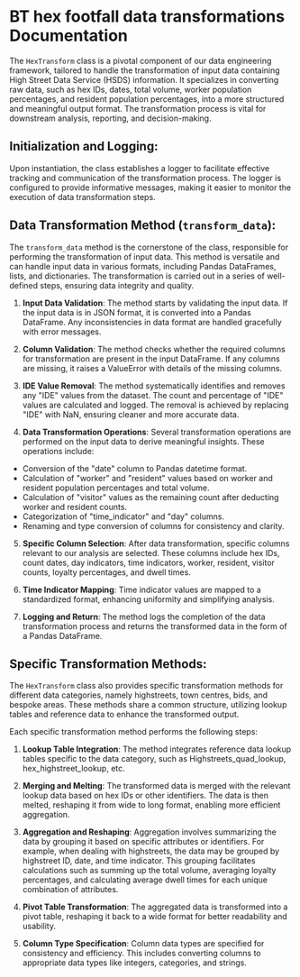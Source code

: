 # BT hex footfall data transformations Documentation
The `HexTransform` class is a pivotal component of our data engineering framework, tailored to handle the transformation of input data containing High Street Data Service (HSDS) information. It specializes in converting raw data, such as hex IDs, dates, total volume, worker population percentages, and resident population percentages, into a more structured and meaningful output format. The transformation process is vital for downstream analysis, reporting, and decision-making.

## Initialization and Logging:
Upon instantiation, the class establishes a logger to facilitate effective tracking and communication of the transformation process. The logger is configured to provide informative messages, making it easier to monitor the execution of data transformation steps.

## Data Transformation Method (`transform_data`):
The `transform_data` method is the cornerstone of the class, responsible for performing the transformation of input data. This method is versatile and can handle input data in various formats, including Pandas DataFrames, lists, and dictionaries. The transformation is carried out in a series of well-defined steps, ensuring data integrity and quality.

1. **Input Data Validation**: The method starts by validating the input data. If the input data is in JSON format, it is converted into a Pandas DataFrame. Any inconsistencies in data format are handled gracefully with error messages.

2. **Column Validation**: The method checks whether the required columns for transformation are present in the input DataFrame. If any columns are missing, it raises a ValueError with details of the missing columns.

3. **IDE Value Removal**: The method systematically identifies and removes any "IDE" values from the dataset. The count and percentage of "IDE" values are calculated and logged. The removal is achieved by replacing "IDE" with NaN, ensuring cleaner and more accurate data.

4. **Data Transformation Operations**: Several transformation operations are performed on the input data to derive meaningful insights. These operations include:

* Conversion of the "date" column to Pandas datetime format.
* Calculation of "worker" and "resident" values based on worker and resident population percentages and total volume.
* Calculation of "visitor" values as the remaining count after deducting worker and resident counts.
* Categorization of "time_indicator" and "day" columns.
* Renaming and type conversion of columns for consistency and clarity.

5. **Specific Column Selection**: After data transformation, specific columns relevant to our analysis are selected. These columns include hex IDs, count dates, day indicators, time indicators, worker, resident, visitor counts, loyalty percentages, and dwell times.

6. **Time Indicator Mapping**: Time indicator values are mapped to a standardized format, enhancing uniformity and simplifying analysis.

7. **Logging and Return**: The method logs the completion of the data transformation process and returns the transformed data in the form of a Pandas DataFrame.

## Specific Transformation Methods:
The `HexTransform` class also provides specific transformation methods for different data categories, namely highstreets, town centres, bids, and bespoke areas. These methods share a common structure, utilizing lookup tables and reference data to enhance the transformed output.

Each specific transformation method performs the following steps:

1. **Lookup Table Integration**: The method integrates reference data lookup tables specific to the data category, such as Highstreets_quad_lookup, hex_highstreet_lookup, etc.

2. **Merging and Melting**: The transformed data is merged with the relevant lookup data based on hex IDs or other identifiers. The data is then melted, reshaping it from wide to long format, enabling more efficient aggregation.

3. **Aggregation and Reshaping**: Aggregation involves summarizing the data by grouping it based on specific attributes or identifiers. For example, when dealing with highstreets, the data may be grouped by highstreet ID, date, and time indicator. This grouping facilitates calculations such as summing up the total volume, averaging loyalty percentages, and calculating average dwell times for each unique combination of attributes.

4. **Pivot Table Transformation**: The aggregated data is transformed into a pivot table, reshaping it back to a wide format for better readability and usability.

5. **Column Type Specification**: Column data types are specified for consistency and efficiency. This includes converting columns to appropriate data types like integers, categories, and strings.

